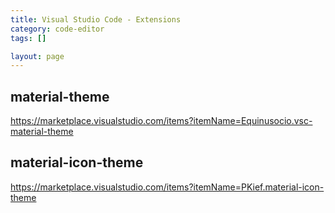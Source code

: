 ```yaml
---
title: Visual Studio Code - Extensions
category: code-editor
tags: []

layout: page
---
```


## material-theme

https://marketplace.visualstudio.com/items?itemName=Equinusocio.vsc-material-theme

## material-icon-theme

https://marketplace.visualstudio.com/items?itemName=PKief.material-icon-theme
